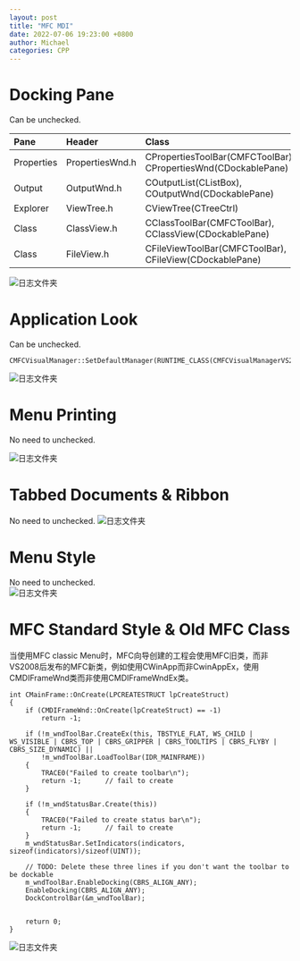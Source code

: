```yaml
---
layout: post
title: "MFC MDI"
date: 2022-07-06 19:23:00 +0800
author: Michael
categories: CPP
---
```


# Docking Pane
Can be unchecked.  

| Pane | Header | Class | Description |
|:-----------|:-----------|:-----------|:-----------|
| Properties | PropertiesWnd.h | CPropertiesToolBar(CMFCToolBar), CPropertiesWnd(CDockablePane) | |
| Output | OutputWnd.h | COutputList(CListBox), COutputWnd(CDockablePane) | |
| Explorer | ViewTree.h | CViewTree(CTreeCtrl) | |
| Class | ClassView.h | CClassToolBar(CMFCToolBar), CClassView(CDockablePane) | |
| Class | FileView.h | CFileViewToolBar(CMFCToolBar), CFileView(CDockablePane) | |

![日志文件夹](/assets/cpp/DockingPane.png)  

# Application Look
Can be unchecked.  

	CMFCVisualManager::SetDefaultManager(RUNTIME_CLASS(CMFCVisualManagerVS2008));
![日志文件夹](/assets/cpp/ApplicationLook.png)  

# Menu Printing
No need to unchecked.  

![日志文件夹](/assets/cpp/MenuPrinting.png)  

# Tabbed Documents & Ribbon
No need to unchecked. 
![日志文件夹](/assets/cpp/TabbedDocumentsRibbon.png)  

# Menu Style
No need to unchecked.  
![日志文件夹](/assets/cpp/MenuStyle.png)  

# MFC Standard Style & Old MFC Class
当使用MFC classic Menu时，MFC向导创建的工程会使用MFC旧类，而非VS2008后发布的MFC新类，例如使用CWinApp而非CwinAppEx，使用CMDIFrameWnd类而非使用CMDIFrameWndEx类。

    int CMainFrame::OnCreate(LPCREATESTRUCT lpCreateStruct)
    {
        if (CMDIFrameWnd::OnCreate(lpCreateStruct) == -1)
            return -1;

        if (!m_wndToolBar.CreateEx(this, TBSTYLE_FLAT, WS_CHILD | WS_VISIBLE | CBRS_TOP | CBRS_GRIPPER | CBRS_TOOLTIPS | CBRS_FLYBY | CBRS_SIZE_DYNAMIC) ||
            !m_wndToolBar.LoadToolBar(IDR_MAINFRAME))
        {
            TRACE0("Failed to create toolbar\n");
            return -1;      // fail to create
        }

        if (!m_wndStatusBar.Create(this))
        {
            TRACE0("Failed to create status bar\n");
            return -1;      // fail to create
        }
        m_wndStatusBar.SetIndicators(indicators, sizeof(indicators)/sizeof(UINT));

        // TODO: Delete these three lines if you don't want the toolbar to be dockable
        m_wndToolBar.EnableDocking(CBRS_ALIGN_ANY);
        EnableDocking(CBRS_ALIGN_ANY);
        DockControlBar(&m_wndToolBar);


        return 0;
    }

![日志文件夹](/assets/cpp/MFCStandardStyle.png)  